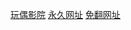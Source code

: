 <a href="https://lotusbuzz.com" rel="nofollow">玩偶影院</a>
<a href="https://lotusbuzz.com" rel="nofollow">永久网址</a>
<a href="https://didi500.top" rel="nofollow">免翻网址</a>
